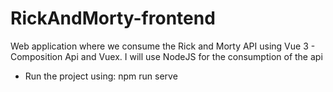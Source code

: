 # RickAndMorty-frontend
Web application where we consume the Rick and Morty API using Vue 3 - Composition Api and Vuex.  I will use NodeJS for the consumption of the api

* Run the project using: npm run serve

